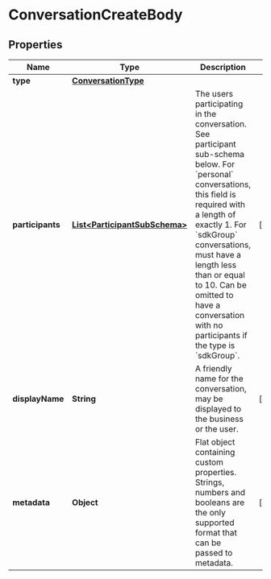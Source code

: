 

# ConversationCreateBody

## Properties

Name | Type | Description | Notes
------------ | ------------- | ------------- | -------------
**type** | [**ConversationType**](ConversationType.md) |  | 
**participants** | [**List&lt;ParticipantSubSchema&gt;**](ParticipantSubSchema.md) | The users participating in the conversation. See participant sub-schema below. For &#x60;personal&#x60; conversations, this field is required with a length of exactly 1. For &#x60;sdkGroup&#x60; conversations, must have a length less than or equal to 10. Can be omitted to have a conversation with no participants if the type is &#x60;sdkGroup&#x60;.  |  [optional]
**displayName** | **String** | A friendly name for the conversation, may be displayed to the business or the user.  |  [optional]
**metadata** | **Object** | Flat object containing custom properties. Strings, numbers and booleans are the only supported format that can be passed to metadata.  |  [optional]



